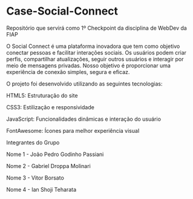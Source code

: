 # Case-Social-Connect
Repositório que servirá como 1º Checkpoint da disciplina de WebDev da FIAP

O Social Connect é uma plataforma inovadora que tem como objetivo conectar pessoas e facilitar interações sociais. Os usuários podem criar perfis, compartilhar atualizações, seguir outros usuários e interagir por meio de mensagens privadas. Nosso objetivo é proporcionar uma experiência de conexão simples, segura e eficaz.

O projeto foi desenvolvido utilizando as seguintes tecnologias:

HTML5: Estruturação do site

CSS3: Estilização e responsividade

JavaScript: Funcionalidades dinâmicas e interação do usuário

FontAwesome: Ícones para melhor experiência visual

Integrantes do Grupo

Nome 1 - João Pedro Godinho Passiani

Nome 2 - Gabriel Droppa Molinari

Nome 3 - Vitor Borsato

Nome 4 - Ian Shoji Teharata